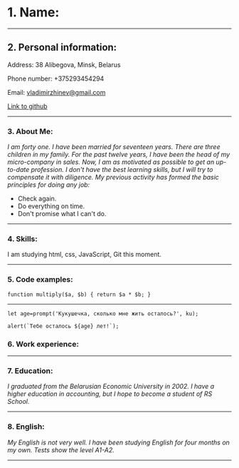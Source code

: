 # 1. Name:



---

## 2. Personal information:

Address: 38 Alibegova, Minsk, Belarus

Phone number: +375293454294

Email: vladimirzhinev@gmail.com

[Link to github](https://github.com/vladimirzhinev)

---

### 3. About Me:

_I am forty one. I have been married for seventeen years. There are three children in my family. For the past twelve years, I have been the head of my micro-company in sales. Now, I am as motivated as possible to get an up-to-date profession. I don't have the best learning skills, but I will try to compensate it with diligence.
My previous activity has formed the basic principles for doing any job:_

- Check again.
- Do everything on time.
- Don't promise what I can't do.

---

### 4. Skills:

I am studying html, css, JavaScript, Git this moment.

---

### 5. Code examples:

`function multiply($a, $b) { return $a * $b; }`<br>

---

```
let age=prompt('Кукушечка, сколько мне жить осталось?', ku);

alert(`Тебе осталось ${age} лет!`);
```


### 6. Work experience:

---

### 7. Education:

_I graduated from the Belarusian Economic University in 2002. I have a higher education in accounting, but I hope to become a student of RS School._

---

### 8. English:

_My English is not very well. I have been studying English for four months on my own. Tests show the level A1-A2._

---

